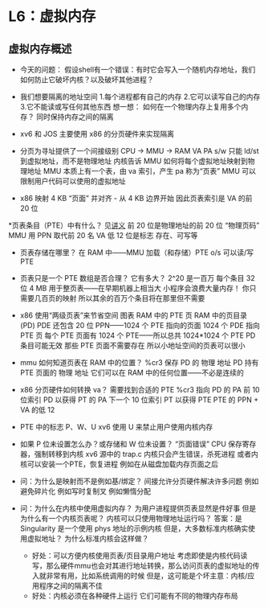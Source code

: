 L6：虚拟内存
==

## 虚拟内存概述

* 今天的问题：
  假设shell有一个错误：有时它会写入一个随机内存地址，我们如何防止它破坏内核？以及破坏其他进程？
  
* 我们想要隔离的地址空间
  1.每个进程都有自己的内存
  2.它可以读写自己的内存
  3.它不能读或写任何其他东西
  想一想： 
    如何在一个物理内存上复用多个内存？
	同时保持内存之间的隔离

* xv6 和 JOS 主要使用 x86 的分页硬件来实现隔离
  
* 分页为寻址提供了一个间接级别
  CPU -> MMU -> RAM
      VA PA
  s/w 只能 ld/st 到虚拟地址，而不是物理地址
  内核告诉 MMU 如何将每个虚拟地址映射到物理地址
    MMU 本质上有一个表，由 va 索引，产生 pa
    称为“页表”
  MMU 可以限制用户代码可以使用的虚拟地址

* x86 映射 4 KB “页面”
  并对齐 - 从 4 KB 边界开始
  因此页表索引是 VA 的前 20 位

*页表条目（PTE）中有什么？
  见[讲义](x86_translation_and_registers.pdf)
  前 20 位是物理地址的前 20 位
    “物理页码”
    MMU 用 PPN 取代前 20 名 VA
  低 12 位是标志
    存在、可写等

* 页表存储在哪里？
  在 RAM 中——MMU 加载（和存储）PTE
  o/s 可以读/写 PTE

* 页表只是一个 PTE 数组是否合理？
  它有多大？
  2^20 是一百万
  每个条目 32 位
  4 MB 用于整页表——在早期机器上相当大
  小程序会浪费大量内存！
    你只需要几百页的映射
    所以其余的百万个条目将在那里但不需要

* x86 使用“两级页表”来节省空间
  图表
  RAM 中的 PTE 页
  RAM 中的页目录 (PD)
  PDE 还包含 20 位 PPN——1024 个 PTE 指向的页面
  1024 个 PDE 指向 PTE 页
    每个 PTE 页面有 1024 个 PTE——所以总共 1024*1024 个 PTE
  PD 条目可能无效
    那些 PTE 页面不需要存在
    所以小地址空间的页表可以很小

* mmu 如何知道页表在 RAM 中的位置？
  %cr3 保存 PD 的 物理 地址
  PD 持有 PTE 页面的 物理 地址
  它们可以在 RAM 中的任何位置——不必是连续的

* x86 分页硬件如何转换 va？
  需要找到合适的 PTE
  %cr3 指向 PD 的 PA
  前 10 位索引 PD 以获得 PT 的 PA
  下一个 10 位索引 PT 以获得 PTE
  PTE 的 PPN + VA 的低 12

* PTE 中的标志
  P、W、U
  xv6 使用 U 来禁止用户使用内核内存

* 如果 P 位未设置怎么办？或存储和 W 位未设置？
  “页面错误”
  CPU 保存寄存器，强制转移到内核
  xv6 源中的 trap.c
  内核只会产生错误，杀死进程
  或者内核可以安装一个PTE，恢复进程
    例如在从磁盘加载内存页面之后

* 问：为什么是映射而不是例如基/绑定？
  间接允许分页硬件解决许多问题
  例如避免碎片化
  例如写时复制叉
  例如懒惰分配
  
* 问：为什么在内核中使用虚拟内存？
  为用户进程提供页表显然是件好事
  但是为什么有一个内核页表呢？
    内核可以只使用物理地址运行吗？
  答案：是
    Singularity 是一个使用 phys 地址的示例内核
  但是，大多数标准内核确实使用虚拟地址？
  为什么标准内核会这样做？
  - 好处：可以方便内核使用页表/页目录用户地址
    考虑即使是内核代码读写，那么硬件mmu也会对其进行地址转换，那么访问页表的虚拟地址的传入就非常有用，比如系统调用的时候
    但是，这可能是个坏主意：内核/应用程序之间的隔离不佳
  - 好处：内核必须在各种硬件上运行
    它们可能有不同的物理内存布局
